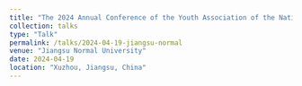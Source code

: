 ```yaml
---
title: "The 2024 Annual Conference of the Youth Association of the National Industrial Statistics Teaching and Research Society & The 2nd China Forum for Young Statisticians"
collection: talks
type: "Talk"
permalink: /talks/2024-04-19-jiangsu-normal
venue: "Jiangsu Normal University"
date: 2024-04-19
location: "Xuzhou, Jiangsu, China"
---
```

